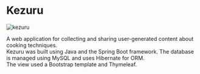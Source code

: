 # Kezuru
![kezuru](https://user-images.githubusercontent.com/28266072/83982516-23d77c80-a8f5-11ea-96f7-5228b12360c3.jpeg)

A web application for collecting and sharing user-generated content about cooking techniques.  
Kezuru was built using Java and the Spring Boot framework. 
The database is managed using MySQL and uses Hibernate for ORM.  
The view used a Bootstrap template and Thymeleaf.
